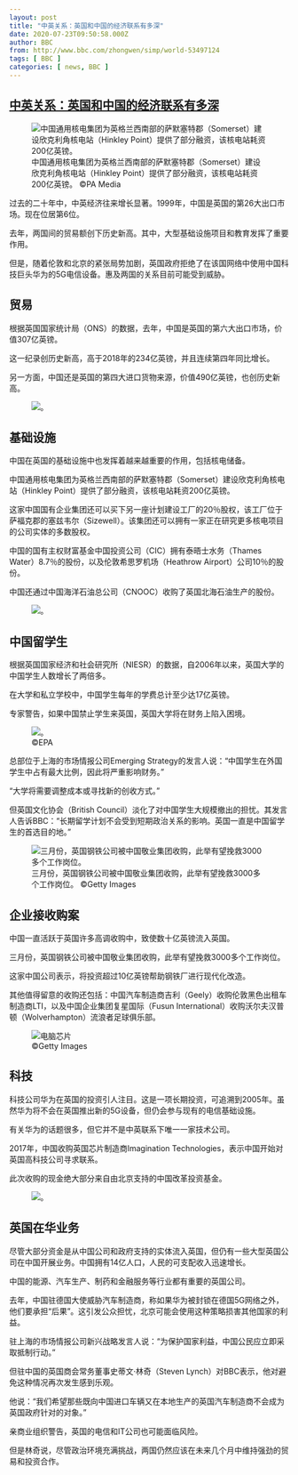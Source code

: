 ```yaml
---
layout: post
title: "中英关系：英国和中国的经济联系有多深"
date: 2020-07-23T09:50:58.000Z
author: BBC
from: http://www.bbc.com/zhongwen/simp/world-53497124
tags: [ BBC ]
categories: [ news, BBC ]
---
```

<!--1595497858000-->
[中英关系：英国和中国的经济联系有多深](http://www.bbc.com/zhongwen/simp/world-53497124)
------

<div>
<figure><img alt="中国通用核电集团为英格兰西南部的萨默塞特郡（Somerset）建设欣克利角核电站（Hinkley Point）提供了部分融资，该核电站耗资200亿英镑。" src="https://ichef.bbci.co.uk/news/600/cpsprodpb/1F78/production/_113565080_19249487-07cd-42bd-be26-2d763a6bdb95.jpg" referrerpolicy="no-referrer"><br><figcaption>中国通用核电集团为英格兰西南部的萨默塞特郡（Somerset）建设欣克利角核电站（Hinkley Point）提供了部分融资，该核电站耗资200亿英镑。 ©PA Media</figcaption></figure><p class="story-body__introduction">过去的二十年中，中英经济往来增长显著。1999年，中国是英国的第26大出口市场。现在位居第6位。 </p><p>去年，两国间的贸易额创下历史新高。其中，大型基础设施项目和教育发挥了重要作用。 </p><p>但是，随着伦敦和北京的紧张局势加剧，英国政府拒绝了在该国网络中使用中国科技巨头华为的5G电信设备。惠及两国的关系目前可能受到威胁。</p><h2 class="story-body__crosshead">贸易</h2><p>根据英国国家统计局（ONS）的数据，去年，中国是英国的第六大出口市场，价值307亿英镑。 </p><p>这一纪录创历史新高，高于2018年的234亿英镑，并且连续第四年同比增长。 </p><p>另一方面，中国还是英国的第四大进口货物来源，价值490亿英镑，也创历史新高。</p><figure><img alt="。" src="https://ichef.bbci.co.uk/news/600/cpsprodpb/B2BE/production/_113585754_1_trade_640-nc.png" referrerpolicy="no-referrer"><br><figcaption></figcaption></figure><h2 class="story-body__crosshead">基础设施</h2><p>中国在英国的基础设施中也发挥着越来越重要的作用，包括核电储备。 </p><p>中国通用核电集团为英格兰西南部的萨默塞特郡（Somerset）建设欣克利角核电站（Hinkley Point）提供了部分融资，该核电站耗资200亿英镑。 </p><p>这家中国国有企业集团还可以买下另一座计划建设工厂的20％股权，该工厂位于萨福克郡的塞兹韦尔（Sizewell）。该集团还可以拥有一家正在研究更多核电项目的公司实体的多数股权。 </p><p>中国的国有主权财富基金中国投资公司（CIC）拥有泰晤士水务（Thames Water）8.7％的股份，以及伦敦希思罗机场（Heathrow Airport）公司10％的股份。 </p><p>中国还通过中国海洋石油总公司（CNOOC）收购了英国北海石油生产的股份。</p><figure><img alt="。" src="https://ichef.bbci.co.uk/news/600/cpsprodpb/100DE/production/_113585756_2_imports_640-nc.png" referrerpolicy="no-referrer"><br><figcaption></figcaption></figure><h2 class="story-body__crosshead">中国留学生</h2><p>根据英国国家经济和社会研究所（NIESR）的数据，自2006年以来，英国大学的中国学生人数增长了两倍多。 </p><p>在大学和私立学校中，中国学生每年的学费总计至少达17亿英镑。 </p><p>专家警告，如果中国禁止学生来英国，英国大学将在财务上陷入困境。 </p><figure><img alt="。" src="https://ichef.bbci.co.uk/news/600/cpsprodpb/14EFE/production/_113585758_3_students_640-nc.png" referrerpolicy="no-referrer"><br><figcaption> ©EPA</figcaption></figure><p>总部位于上海的市场情报公司Emerging Strategy的发言人说：“中国学生在外国学生中占有最大比例，因此将严重影响财务。” </p><p>“大学将需要调整成本或寻找新的创收方式。” </p><p>但英国文化协会（British Council）淡化了对中国学生大规模撤出的担忧。其发言人告诉BBC：“长期留学计划不会受到短期政治关系的影响。英国一直是中国留学生的首选目的地。”</p><figure><img alt="三月份，英国钢铁公司被中国敬业集团收购，此举有望挽救3000多个工作岗位。" src="https://ichef.bbci.co.uk/news/600/cpsprodpb/6D98/production/_113565082_britrishsteel.jpg" referrerpolicy="no-referrer"><br><figcaption>三月份，英国钢铁公司被中国敬业集团收购，此举有望挽救3000多个工作岗位。 ©Getty Images</figcaption></figure><h2 class="story-body__crosshead">企业接收购案</h2><p>中国一直活跃于英国许多高调收购中，致使数十亿英镑流入英国。 </p><p>三月份，英国钢铁公司被中国敬业集团收购，此举有望挽救3000多个工作岗位。 </p><p>这家中国公司表示，将投资超过10亿英镑帮助钢铁厂进行现代化改造。 </p><p>其他值得留意的收购还包括：中国汽车制造商吉利（Geely）收购伦敦黑色出租车制造商LTI，以及中国企业集团复星国际（Fusun International）收购沃尔夫汉普顿（Wolverhampton）流浪者足球俱乐部。</p><figure><img alt="电脑芯片" src="https://ichef.bbci.co.uk/news/600/cpsprodpb/8B17/production/_111770653_computer.chip.green.g.jpg" referrerpolicy="no-referrer"><br><figcaption> ©Getty Images</figcaption></figure><h2 class="story-body__crosshead">科技</h2><p>科技公司华为在英国的投资引人注目。这是一项长期投资，可追溯到2005年。虽然华为将不会在英国推出新的5G设备，但仍会参与现有的电信基础设施。 </p><p>有关华为的话题很多，但它并不是中英联系下唯一一家技术公司。 </p><p>2017年，中国收购英国芯片制造商Imagination Technologies，表示中国开始对英国高科技公司寻求联系。 </p><p>此次收购的现金绝大部分来自由北京支持的中国改革投资基金。</p><figure><img alt="。" src="https://ichef.bbci.co.uk/news/600/cpsprodpb/126D6/production/_113587457_4_exports_640-nc.png" referrerpolicy="no-referrer"><br><figcaption></figcaption></figure><h2 class="story-body__crosshead">英国在华业务</h2><p>尽管大部分资金是从中国公司和政府支持的实体流入英国，但仍有一些大型英国公司在中国开展业务。中国拥有14亿人口，人民的可支配收入迅速增长。 </p><p>中国的能源、汽车生产、制药和金融服务等行业都有重要的英国公司。 </p><p>去年，中国驻德国大使威胁汽车制造商，称如果华为被封锁在德国5G网络之外，他们要承担“后果”。这引发公众担忧，北京可能会使用这种策略损害其他国家的利益。 </p><p>驻上海的市场情报公司新兴战略发言人说：“为保护国家利益，中国公民应立即采取抵制行动。” </p><p>但驻中国的英国商会常务董事史蒂文·林奇（Steven Lynch）对BBC表示，他对避免这种情况再次发生感到乐观。 </p><p>他说：“我们希望那些既向中国进口车辆又在本地生产的英国汽车制造商不会成为英国政府针对的对象。” </p><p>亲商业组织警告，英国的电信和IT公司也可能面临风险。 </p><p>但是林奇说，尽管政治环境充满挑战，两国仍然应该在未来几个月中维持强劲的贸易和投资合作。</p>
</div>
